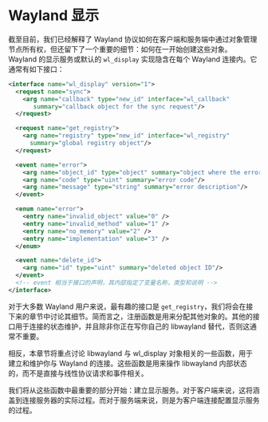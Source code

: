 # Wayland 显示

截至目前，我们已经解释了 Wayland 协议如何在客户端和服务端中通过对象管理节点所有权，但还留下了一个重要的细节：如何在一开始创建这些对象。Wayland 的显示服务或默认的 `wl_display` 实现隐含在每个 Wayland 连接内。它通常有如下接口：

```xml
<interface name="wl_display" version="1">
  <request name="sync">
    <arg name="callback" type="new_id" interface="wl_callback"
       summary="callback object for the sync request"/>
  </request>

  <request name="get_registry">
    <arg name="registry" type="new_id" interface="wl_registry"
      summary="global registry object"/>
  </request>

  <event name="error">
    <arg name="object_id" type="object" summary="object where the error occurred"/>
    <arg name="code" type="uint" summary="error code"/>
    <arg name="message" type="string" summary="error description"/>
  </event>

  <enum name="error">
    <entry name="invalid_object" value="0" />
    <entry name="invalid_method" value="1" />
    <entry name="no_memory" value="2" />
    <entry name="implementation" value="3" />
  </enum>

  <event name="delete_id">
    <arg name="id" type="uint" summary="deleted object ID"/>
  </event>
  <!-- event 相当于接口的声明，其内部指定了变量名称，类型和说明 -->
</interface>
```

对于大多数 Wayland 用户来说，最有趣的接口是 `get_registry`，我们将会在接下来的章节中讨论其细节。简而言之，注册函数是用来分配其他对象的。其他的接口用于连接的状态维护，并且除非你正在写你自己的 libwayland 替代，否则这通常不重要。

相反，本章节将重点讨论 libwayland 与 wl_display 对象相关的一些函数，用于建立和维护你与 Wayland 的连接。这些函数是用来操作 libwayland 内部状态的，而不是直接与线性协议请求和事件相关。

我们将从这些函数中最重要的部分开始：建立显示服务。对于客户端来说，这将涵盖到连接服务器的实际过程。而对于服务端来说，则是为客户端连接配置显示服务的过程。